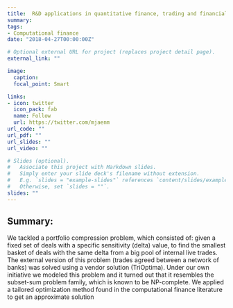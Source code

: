 ```yaml
---
title:  R&D applications in quantitative finance, trading and financial markets
summary: 
tags:
- Computational finance
date: "2018-04-27T00:00:00Z"

# Optional external URL for project (replaces project detail page).
external_link: ""

image:
  caption: 
  focal_point: Smart

links:
- icon: twitter
  icon_pack: fab
  name: Follow
  url: https://twitter.com/mjaenm
url_code: ""
url_pdf: ""
url_slides: ""
url_video: ""

# Slides (optional).
#   Associate this project with Markdown slides.
#   Simply enter your slide deck's filename without extension.
#   E.g. `slides = "example-slides"` references `content/slides/example-slides.md`.
#   Otherwise, set `slides = ""`.
slides: ""
---
```

## Summary:
We tackled a ​portfolio compression problem, which consisted of: given a fixed set of deals with a specific sensitivity (delta) value, to find the smallest basket of deals with the same delta from a big pool of internal live trades. The external version of this problem (trades agreed between a network of banks) was solved using a vendor solution (TriOptima). Under our own initiative we modeled this problem and it turned out that it resembles the ​subset-sum problem family, which is known to be NP-complete. We applied a tailored optimization method found in the computational finance literature to get an approximate solution
